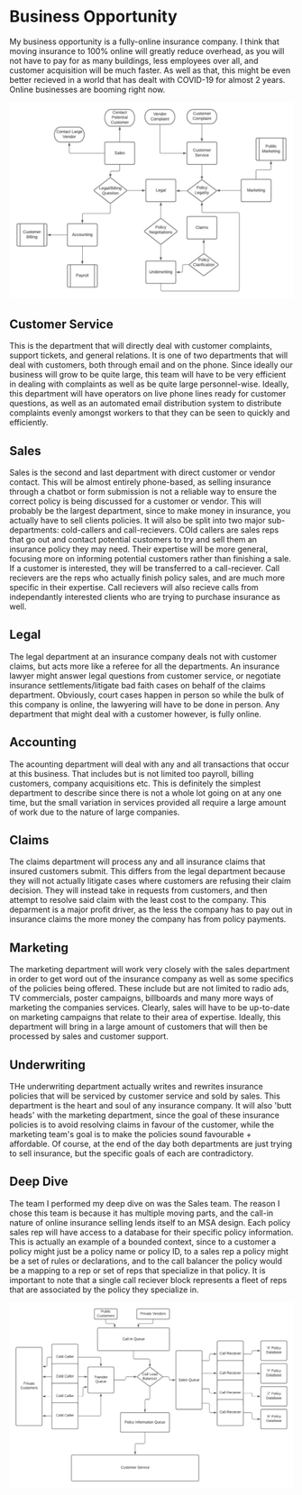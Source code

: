 # Business Opportunity

My business opportunity is a fully-online insurance company. I think that moving insurance to 
100% online will greatly reduce overhead, as you will not have to pay for as many buildings, less employees over all, and customer acquisition will be much faster. As well as that, this might be even better recieved in a world that has dealt with COVID-19 for almost 2 years. Online businesses are booming right now.


![LAYOUT](overall-structure.jpeg)

## Customer Service

This is the department that will directly deal with customer complaints, support tickets, and general relations. It is one of two departments that will deal with customers, both through email and on the phone. Since ideally our business will grow to be quite large, this team will have to be very efficient in dealing with complaints as well as be quite large personnel-wise. Ideally, this department will have operators on live phone lines ready for customer questions, as well as an automated email distribution system to distribute complaints evenly amongst workers to that they can be seen to quickly and efficiently.

## Sales

Sales is the second and last department with direct customer or vendor contact. This will be almost entirely phone-based, as selling insurance through a chatbot or form submission is not a reliable way to ensure the correct policy is being discussed for a customer or vendor. This will probably be the largest department, since to make money in insurance, you actually have to sell clients policies. It will also be split into two major sub-departments: cold-callers and call-recievers. COld callers are sales reps that go out and contact potential customers to try and sell them an insurance policy they may need. Their expertise will be more general, focusing more on informing potential customers rather than finishing a sale. If a customer is interested, they will be transferred to a call-reciever. Call recievers are the reps who actually finish policy sales, and are much more specific in their expertise. Call recievers will also recieve calls from independantly interested clients who are trying to purchase insurance as well.

## Legal

The legal department at an insurance company deals not with customer claims, but acts more like a referee for all the departments. An insurance lawyer might answer legal questions from customer service, or negotiate insurance settlements/litigate bad faith cases on behalf of the claims department. Obviously, court cases happen in person so while the bulk of this company is online, the lawyering will have to be done in person. Any department that might deal with a customer however, is fully online.

## Accounting

The acounting department will deal with any and all transactions that occur at this business. That includes but is not limited too payroll, billing customers, company acquisitions etc. This is definitely the simplest department to describe since there is not a whole lot going on at any one time, but the small variation in services provided all require a large amount of work due to the nature of large companies.

## Claims

The claims department will process any and all insurance claims that insured customers submit. This differs from the legal department because they will not actually litigate cases where customers are refusing their claim decision. They will instead take in requests from customers, and then attempt to resolve said claim with the least cost to the company. This deparment is a major profit driver, as the less the company has to pay out in insurance claims the more money the company has from policy payments.

## Marketing

The marketing department will work very closely with the sales department in order to get word out of the insurance company as well as some specifics of the policies being offered. These include but are not limited to radio ads, TV commercials, poster campaigns, billboards and many more ways of marketing the companies services. Clearly, sales will have to be up-to-date on marketing campaigns that relate to their area of expertise. Ideally, this department will bring in a large amount of customers that will then be processed by sales and customer support.

## Underwriting

THe underwriting department actually writes and rewrites insurance policies that will be serviced by customer service and sold by sales. This department is the heart and soul of any insurance company. It will also 'butt heads' with the marketing department, since the goal of these insurance policies is to avoid resolving claims in favour of the customer, while the marketing team's goal is to make the policies sound favourable + affordable. Of course, at the end of the day both departments are just trying to sell insurance, but the specific goals of each are contradictory.

## Deep Dive

The team I performed my deep dive on was the Sales team. The reason I chose this team is because it has multiple moving parts, and the call-in nature of online insurance selling lends itself to an MSA design. Each policy sales rep will have access to a database for their specific policy information. This is actually an example of a bounded context, since to a customer a policy might just be a policy name or policy ID, to a sales rep a policy might be a set of rules or declarations, and to the call balancer the policy would be a mapping to a rep or set of reps that specialize in that policy. It is important to note that a single call reciever block represents a fleet of reps that are associated by the policy they specialize in. 


![DEEP_DIVE](deep-dive.jpeg)
